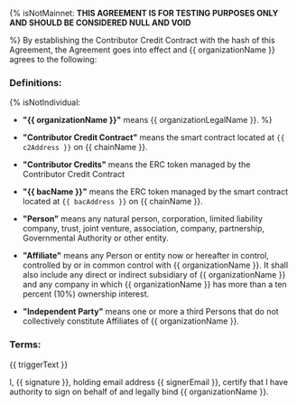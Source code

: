 {% isNotMainnet:
**THIS AGREEMENT IS FOR TESTING PURPOSES ONLY AND SHOULD BE CONSIDERED NULL
AND VOID**

%}
By establishing the Contributor Credit Contract with the hash of this Agreement, the
Agreement goes into effect and {{ organizationName }} agrees to the following:

### Definitions:

{% isNotIndividual:
- **"{{ organizationName }}"** means {{ organizationLegalName }}.
%}

- **"Contributor Credit Contract"** means the smart contract located at
  `{{ c2Address }}` on {{ chainName }}.

- **"Contributor Credits"** means the ERC token managed by the Contributor Credit Contract

- **"{{ bacName }}"** means the ERC token managed by the smart contract located at
  ``{{ bacAddress }}`` on {{ chainName }}.

- **"Person"** means any natural person, corporation, limited liability company,
  trust, joint venture, association, company, partnership, Governmental Authority
  or other entity.

- **"Affiliate"** means any Person or entity now or hereafter in control, controlled
  by or in common control with {{ organizationName }}. It shall also include any direct or
  indirect subsidiary of {{ organizationName }} and any company in which {{ organizationName }} has more than a
  ten percent (10%) ownership interest.

- **"Independent Party"** means one or more a third Persons that do not collectively
  constitute Affiliates of {{ organizationName }}.

### Terms:
{{ triggerText }}

I, {{ signature }}, holding email address {{ signerEmail }}, certify that I have authority to sign on behalf of and
legally bind {{ organizationName }}.